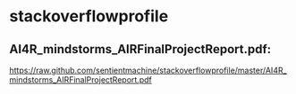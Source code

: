 # stackoverflowprofile

## AI4R_mindstorms_AIRFinalProjectReport.pdf: 

<a href="https://raw.github.com/sentientmachine/stackoverflowprofile/master/AI4R_mindstorms_AIRFinalProjectReport.pdf">https://raw.github.com/sentientmachine/stackoverflowprofile/master/AI4R_mindstorms_AIRFinalProjectReport.pdf</a>


